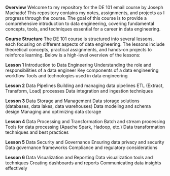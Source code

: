 
**Overview**
Welcome to my repository for the DE 101 email course by Joseph Machado! This repository contains my notes, assignments, and projects as I progress through the course. The goal of this course is to provide a comprehensive introduction to data engineering, covering fundamental concepts, tools, and techniques essential for a career in data engineering.

**Course Structure**
The DE 101 course is structured into several lessons, each focusing on different aspects of data engineering. The lessons include theoretical concepts, practical assignments, and hands-on projects to reinforce learning. Below is a high-level overview of the lessons:

**Lesson 1**
Introduction to Data Engineering
Understanding the role and responsibilities of a data engineer
Key components of a data engineering workflow
Tools and technologies used in data engineering

**Lesson 2**
Data Pipelines
Building and managing data pipelines
ETL (Extract, Transform, Load) processes
Data integration and ingestion techniques

**Lesson 3**
Data Storage and Management
Data storage solutions (databases, data lakes, data warehouses)
Data modeling and schema design
Managing and optimizing data storage

**Lesson 4**
Data Processing and Transformation
Batch and stream processing
Tools for data processing (Apache Spark, Hadoop, etc.)
Data transformation techniques and best practices

**Lesson 5**
Data Security and Governance
Ensuring data privacy and security
Data governance frameworks
Compliance and regulatory considerations

**Lesson 6**
Data Visualization and Reporting
Data visualization tools and techniques
Creating dashboards and reports
Communicating data insights effectively
